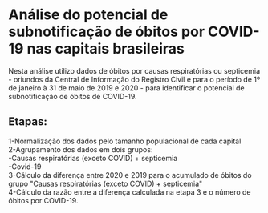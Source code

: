 # Análise do potencial de subnotificação de óbitos por COVID-19 nas capitais brasileiras

Nesta análise utilizo dados de óbitos por causas respiratórias ou septicemia - oriundos da Central de Informação do Registro Civil e para o período de 1º de janeiro à 31 de maio de 2019 e 2020 - para identificar o potencial de subnotificação de óbitos de COVID-19.

## Etapas:
1-Normalização dos dados pelo tamanho populacional de cada capital  
2-Agrupamento dos dados em dois grupos:  
    -Causas respiratórias (exceto COVID) + septicemia  
    -Covid-19  
3-Cálculo da diferença entre 2020 e 2019 para o acumulado de óbitos do grupo "Causas respiratórias (exceto COVID) + septicemia"  
4-Cálculo da razão entre a diferença calculada na etapa 3 e o número de óbitos por COVID-19.
